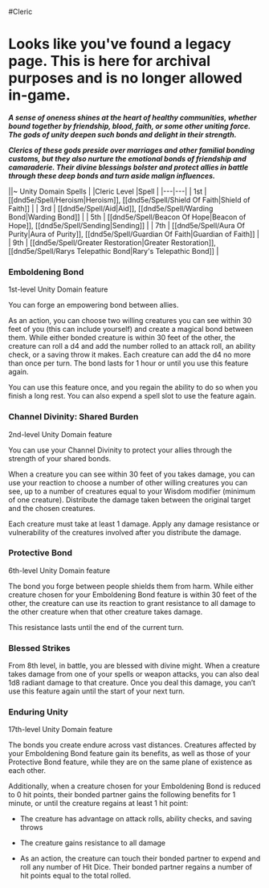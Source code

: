 #Cleric
# Looks like you've found a legacy page. This is here for archival purposes and is no longer allowed in-game.

***A sense of oneness shines at the heart of healthy communities, whether bound together by friendship, blood, faith, or some other uniting force. The gods of unity deepen such bonds and delight in their strength.***

***Clerics of these gods preside over marriages and other familial bonding customs, but they also nurture the emotional bonds of friendship and camaraderie. Their divine blessings bolster and protect allies in battle through these deep bonds and turn aside malign influences.***

||~ Unity Domain Spells | 
|Cleric Level |Spell |
|---|---|
| 1st | [[dnd5e/Spell/Heroism\|Heroism]], [[dnd5e/Spell/Shield Of Faith\|Shield of Faith]] |
| 3rd | [[dnd5e/Spell/Aid\|Aid]], [[dnd5e/Spell/Warding Bond\|Warding Bond]] |
| 5th | [[dnd5e/Spell/Beacon Of Hope\|Beacon of Hope]], [[dnd5e/Spell/Sending\|Sending]] |
| 7th | [[dnd5e/Spell/Aura Of Purity\|Aura of Purity]], [[dnd5e/Spell/Guardian Of Faith\|Guardian of Faith]] |
| 9th | [[dnd5e/Spell/Greater Restoration\|Greater Restoration]], [[dnd5e/Spell/Rarys Telepathic Bond\|Rary's Telepathic Bond]] |

### Emboldening Bond
1st-level Unity Domain feature

You can forge an empowering bond between allies.

As an action, you can choose two willing creatures you can see within 30 feet of you (this can include yourself) and create a magical bond between them. While either bonded creature is within 30 feet of the other, the creature can roll a d4 and add the number rolled to an attack roll, an ability check, or a saving throw it makes. Each creature can add the d4 no more than once per turn. The bond lasts for 1 hour or until you use this feature again.

You can use this feature once, and you regain the ability to do so when you finish a long rest. You can also expend a spell slot to use the feature again.

### Channel Divinity: Shared Burden
2nd-level Unity Domain feature

You can use your Channel Divinity to protect your allies through the strength of your shared bonds.

When a creature you can see within 30 feet of you takes damage, you can use your reaction to choose a number of other willing creatures you can see, up to a number of creatures equal to your Wisdom modifier (minimum of one creature). Distribute the damage taken between the original target and the chosen creatures.

Each creature must take at least 1 damage. Apply any damage resistance or vulnerability of the creatures involved after you distribute the damage.

### Protective Bond
6th-level Unity Domain feature

The bond you forge between people shields them from harm. While either creature chosen for your Emboldening Bond feature is within 30 feet of the other, the creature can use its reaction to grant resistance to all damage to the other creature when that other creature takes damage.

This resistance lasts until the end of the current turn.

### Blessed Strikes
From 8th level, in battle, you are blessed with divine might. When a creature takes damage from one of your spells or weapon attacks, you can also deal 1d8 radiant damage to that creature. Once you deal this damage, you can’t use this feature again until the start of your next turn.

### Enduring Unity
17th-level Unity Domain feature

The bonds you create endure across vast distances. Creatures affected by your Emboldening Bond feature gain its benefits, as well as those of your Protective Bond feature, while they are on the same plane of existence as each other. 

Additionally, when a creature chosen for your Emboldening Bond is reduced to 0 hit points, their bonded partner gains the following benefits for 1 minute, or until the creature regains at least 1 hit point:

- The creature has advantage on attack rolls, ability checks, and saving throws

- The creature gains resistance to all damage

- As an action, the creature can touch their bonded partner to expend and roll any number of Hit Dice. Their bonded partner regains a number of hit points equal to the total rolled.